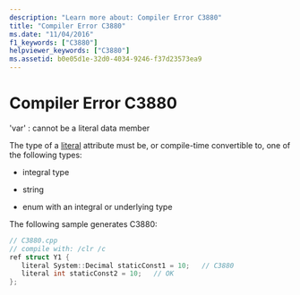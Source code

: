 ```yaml
---
description: "Learn more about: Compiler Error C3880"
title: "Compiler Error C3880"
ms.date: "11/04/2016"
f1_keywords: ["C3880"]
helpviewer_keywords: ["C3880"]
ms.assetid: b0e05d1e-32d0-4034-9246-f37d23573ea9
---
```

# Compiler Error C3880

'var' : cannot be a literal data member

The type of a [literal](../../extensions/literal-cpp-component-extensions.md) attribute must be, or compile-time convertible to, one of the following types:

- integral type

- string

- enum with an integral or underlying type

The following sample generates C3880:

```cpp
// C3880.cpp
// compile with: /clr /c
ref struct Y1 {
   literal System::Decimal staticConst1 = 10;   // C3880
   literal int staticConst2 = 10;   // OK
};
```
